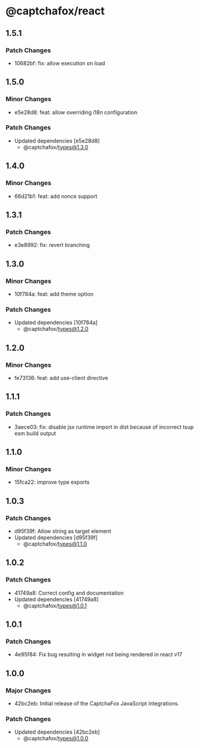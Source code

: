 # @captchafox/react

## 1.5.1

### Patch Changes

- 10682bf: fix: allow execution on load

## 1.5.0

### Minor Changes

- e5e28d8: feat: allow overriding i18n configuration

### Patch Changes

- Updated dependencies [e5e28d8]
  - @captchafox/types@1.3.0

## 1.4.0

### Minor Changes

- 66d21b1: feat: add nonce support

## 1.3.1

### Patch Changes

- e3e8992: fix: revert branching

## 1.3.0

### Minor Changes

- 10f784a: feat: add theme option

### Patch Changes

- Updated dependencies [10f784a]
  - @captchafox/types@1.2.0

## 1.2.0

### Minor Changes

- fe73136: feat: add use-client directive

## 1.1.1

### Patch Changes

- 3aece03: fix: disable jsx runtime import in dist because of incorrect tsup esm build output

## 1.1.0

### Minor Changes

- 15fca22: improve type exports

## 1.0.3

### Patch Changes

- d95f39f: Allow string as target element
- Updated dependencies [d95f39f]
  - @captchafox/types@1.1.0

## 1.0.2

### Patch Changes

- 41749a8: Correct config and documentation
- Updated dependencies [41749a8]
  - @captchafox/types@1.0.1

## 1.0.1

### Patch Changes

- 4e95f84: Fix bug resulting in widget not being rendered in react v17

## 1.0.0

### Major Changes

- 42bc2eb: Initial release of the CaptchaFox JavaScript integrations.

### Patch Changes

- Updated dependencies [42bc2eb]
  - @captchafox/types@1.0.0
